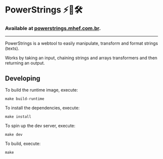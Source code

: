 # PowerStrings ⚡️🧵🛠️

### Available at [powerstrings.mhef.com.br](https://powerstrings.mhef.com.br).

---

PowerStrings is a webtool to easily manipulate, transform and format strings (texts).

Works by taking an input, chaining strings and arrays transformers and then returning an output.

## Developing

To build the runtime image, execute:
 ```console
make build-runtime
 ```

To install the dependencies, execute:
 ```console
make install
 ```

To spin up the dev server, execute:
 ```console
make dev
 ```

To build, execute:
 ```console
make
 ```